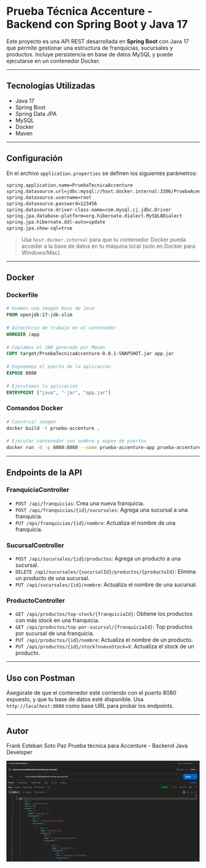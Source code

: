 
# Prueba Técnica Accenture - Backend con Spring Boot y Java 17

Este proyecto es una API REST desarrollada en **Spring Boot** con Java 17 que permite gestionar una estructura de franquicias, sucursales y productos. Incluye persistencia en base de datos MySQL y puede ejecutarse en un contenedor Docker.

---

## Tecnologías Utilizadas

- Java 17
- Spring Boot
- Spring Data JPA
- MySQL
- Docker
- Maven

---

##  Configuración

En el archivo `application.properties` se definen los siguientes parámetros:

```properties
spring.application.name=PruebaTecnicaAccenture
spring.datasource.url=jdbc:mysql://host.docker.internal:3306/PruebaAcenture
spring.datasource.username=root
spring.datasource.password=123456
spring.datasource.driver-class-name=com.mysql.cj.jdbc.Driver
spring.jpa.database-platform=org.hibernate.dialect.MySQL8Dialect
spring.jpa.hibernate.ddl-auto=update
spring.jpa.show-sql=true
```

> Usa `host.docker.internal` para que tu contenedor Docker pueda acceder a la base de datos en tu máquina local (solo en Docker para Windows/Mac).

---

##  Docker

### Dockerfile

```dockerfile
# Usamos una imagen base de Java
FROM openjdk:17-jdk-slim

# Directorio de trabajo en el contenedor
WORKDIR /app

# Copiamos el JAR generado por Maven
COPY target/PruebaTecnicaAccenture-0.0.1-SNAPSHOT.jar app.jar

# Exponemos el puerto de la aplicación
EXPOSE 8080

# Ejecutamos la aplicación
ENTRYPOINT ["java", "-jar", "app.jar"]
```

### Comandos Docker

```bash
# Construir imagen
docker build -t prueba-accenture .

# Ejecutar contenedor con nombre y mapeo de puertos
docker run -d -p 8080:8080 --name prueba-accenture-app prueba-accenture
```

---

## Endpoints de la API

### FranquiciaController

- `POST /api/franquicias`: Crea una nueva franquicia.
- `POST /api/franquicias/{id}/sucursales`: Agrega una sucursal a una franquicia.
- `PUT /api/franquicias/{id}/nombre`: Actualiza el nombre de una franquicia.

### SucursalController

- `POST /api/sucursales/{id}/productos`: Agrega un producto a una sucursal.
- `DELETE /api/sucursales/{sucursalId}/productos/{productoId}`: Elimina un producto de una sucursal.
- `PUT /api/sucursales/{id}/nombre`: Actualiza el nombre de una sucursal.

### ProductoController

- `GET /api/productos/top-stock/{franquiciaId}`: Obtiene los productos con más stock en una franquicia.
- `GET /api/productos/top-por-sucursal/{franquiciaId}`: Top productos por sucursal de una franquicia.
- `PUT /api/productos/{id}/nombre`: Actualiza el nombre de un producto.
- `PUT /api/productos/{id}/stock?nuevoStock=X`: Actualiza el stock de un producto.

---

##  Uso con Postman

Asegúrate de que el contenedor esté corriendo con el puerto 8080 expuesto, y que tu base de datos esté disponible. Usa `http://localhost:8080` como base URL para probar los endpoints.

---

##  Autor

Frank Esteban Soto Paz
Prueba técnica para Accenture - Backend Java Developer


![img.png](img.png)